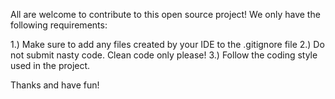 All are welcome to contribute to this open source project! We only have the following requirements:

1.) Make sure to add any files created by your IDE to the .gitignore file
2.) Do not submit nasty code. Clean code only please!
3.) Follow the coding style used in the project.

Thanks and have fun!
